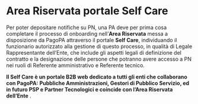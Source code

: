 # Area Riservata portale Self Care

Per poter depositare notifiche su PN, una PA deve per prima cosa completare il processo di onboarding nell’**Area Riservata** messa a disposizione da PagoPA attraverso il portale **Self Care**, individuando il funzionario autorizzato alla gestione di questo processo, in qualità di Legale Rappresentante dell’Ente, che include gli aspetti legali di definizione del contratto e la designazione delle persone che potranno avere accesso a PN nei ruoli di Referente amministrativo e Referente tecnico.

**Il Self Care è un portale B2B web dedicato a tutti gli enti che collaborano con PagoPA: Pubbliche Amministrazioni, Gestori di Pubblico Servizio, ed in futuro PSP e Partner Tecnologici e coincide con l’Area Riservata dell’Ente** .
